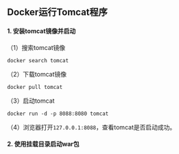 ## Docker运行Tomcat程序

#### 1. 安装tomcat镜像并启动

（1）搜索tomcat镜像

```
docker search tomcat
```

（2）下载tomcat镜像

```
docker pull tomcat
```

（3）启动tomcat

```
docker run -d -p 8088:8080 tomcat
```

（4）浏览器打开`127.0.0.1:8088`，查看tomcat是否启动成功。



#### 2. 使用挂载目录启动war包

